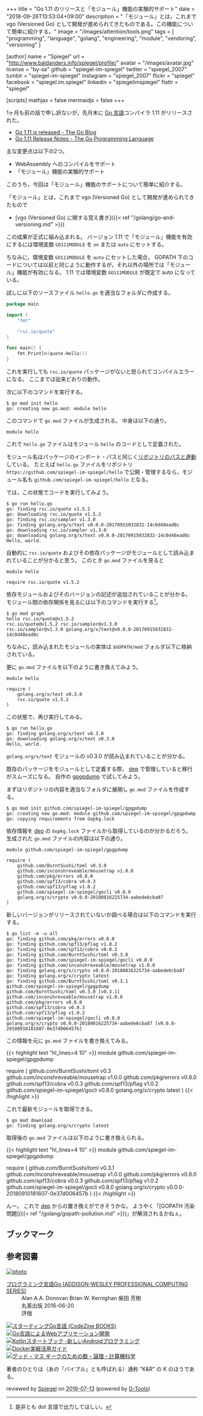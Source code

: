 +++
title = "Go 1.11 のリリースと「モジュール」機能の実験的サポート"
date = "2018-09-26T13:53:04+09:00"
description = "「モジュール」とは，これまで vgo (Versioned Go) として開発が進められてきたものである。この機能について簡単に紹介する。"
image = "/images/attention/tools.png"
tags  = [ "programming", "language", "golang", "engineering", "module", "vendoring", "versioning" ]

[author]
  name      = "Spiegel"
  url       = "http://www.baldanders.info/spiegel/profile/"
  avatar    = "/images/avatar.jpg"
  license   = "by-sa"
  github    = "spiegel-im-spiegel"
  twitter   = "spiegel_2007"
  tumblr    = "spiegel-im-spiegel"
  instagram = "spiegel_2007"
  flickr    = "spiegel"
  facebook  = "spiegel.im.spiegel"
  linkedin  = "spiegelimspiegel"
  flattr    = "spiegel"

[scripts]
  mathjax = false
  mermaidjs = false
+++

1ヶ月も前の話で申し訳ないが，先月末に [Go 言語]コンパイラ 1.11 がリリースされた。

- [Go 1.11 is released - The Go Blog](https://blog.golang.org/go1.11)
- [Go 1.11 Release Notes - The Go Programming Language](https://golang.org/doc/go1.11)

主な変更点は以下の2つ。

- WebAssembly へのコンパイルをサポート
- 「モジュール」機能の実験的サポート

このうち，今回は「モジュール」機能のサポートについて簡単に紹介する。

「モジュール」とは，これまで vgo (Versioned Go) として開発が進められてきたもので

- [vgo (Versioned Go) に関する覚え書き]({{< ref "/golang/go-and-versioning.md" >}})

この成果が正式に組み込まれる。
バージョン 1.11 で「モジュール」機能を有効にするには環境変数 `GO111MODULE` を `on` または `auto` にセットする。

ちなみに，環境変数 `GO111MODULE` を `auto` にセットした場合， GOPATH 下のコードについては以前と同じように動作するが，それ以外の場所では「モジュール」機能が有効になる。
1.11 では環境変数 `GO111MODULE` が既定で auto になっている。

試しに以下のソースファイル `hello.go` を適当なフォルダに作成する。

```go
package main

import (
    "fmt"

    "rsc.io/quote"
)

func main() {
    fmt.Println(quote.Hello())
}
```

これを実行しても `rsc.io/quote` パッケージがないと怒られてコンパイルエラーになる。
ここまでは従来どおりの動作。

次に以下のコマンドを実行する。

```text
$ go mod init hello
go: creating new go.mod: module hello
```

このコマンドで `go.mod` ファイルが生成される。
中身は以下の通り。

```text
module hello
```

これで `hello.go` ファイルはモジュール `hello` のコードとして定義された。

モジュール名はパッケージのインポート・パスと同じく[リポジトリのパスと連動](https://golang.org/cmd/go/#hdr-Remote_import_paths)している。
たとえば `hello.go` ファイルをリポジトリ `https://github.com/spiegel-im-spiegel/hello` で公開・管理するなら，モジュール名も `github.com/spiegel-im-spiegel/hello` となる。

では，この状態でコードを実行してみよう。

```text
$ go run hello.go
go: finding rsc.io/quote v1.5.2
go: downloading rsc.io/quote v1.5.2
go: finding rsc.io/sampler v1.3.0
go: finding golang.org/x/text v0.0.0-20170915032832-14c0d48ead0c
go: downloading rsc.io/sampler v1.3.0
go: downloading golang.org/x/text v0.0.0-20170915032832-14c0d48ead0c
Hello, world.
```

自動的に `rsc.io/quote` およびその依存パッケージがモジュールとして読み込まれていることが分かると思う。
このとき `go.mod` ファイルを見ると

```text
module hello

require rsc.io/quote v1.5.2
```

依存モジュールおよびそのバージョンの記述が追加されていることが分かる。
モジュール間の依存関係を見るには以下のコマンドを実行する[^dot1]。

[^dot1]: 是非とも dot 言語で出力してほしい。

```text
$ go mod graph
hello rsc.io/quote@v1.5.2
rsc.io/quote@v1.5.2 rsc.io/sampler@v1.3.0
rsc.io/sampler@v1.3.0 golang.org/x/text@v0.0.0-20170915032832-14c0d48ead0c
```

ちなみに，読み込まれたモジュールの実体は `$GOPATH/mod` フォルダ以下に格納されている。

更に `go.mod` ファイルを以下のように書き換えてみよう。

```text
module hello

require (
	golang.org/x/text v0.3.0
	rsc.io/quote v1.5.2
)
```

この状態で，再び実行してみる。

```text
$ go run hello.go
go: finding golang.org/x/text v0.3.0
go: downloading golang.org/x/text v0.3.0
Hello, world.
```

`golang.org/x/text` モジュールの v0.3.0 が読み込まれていることが分かる。

既存のパッケージをモジュールとして定義する際， [dep] で管理していると移行がスムーズになる。
自作の [gpgpdump] で試してみよう。

まずはリポジトリの内容を適当なフォルダに展開し `go.mod` ファイルを作成する。

```text
$ go mod init github.com/spiegel-im-spiegel/gpgpdump
go: creating new go.mod: module github.com/spiegel-im-spiegel/gpgpdump
go: copying requirements from Gopkg.lock
```

依存情報を [dep] の `Gopkg.lock` ファイルから取得しているのが分かるだろう。
生成された `go.mod` ファイルの内容は以下の通り。

```text
module github.com/spiegel-im-spiegel/gpgpdump

require (
	github.com/BurntSushi/toml v0.3.0
	github.com/inconshreveable/mousetrap v1.0.0
	github.com/pkg/errors v0.8.0
	github.com/spf13/cobra v0.0.3
	github.com/spf13/pflag v1.0.2
	github.com/spiegel-im-spiegel/gocli v0.8.0
	golang.org/x/crypto v0.0.0-20180816225734-aabede6cba87
)
```

新しいバージョンがリリースされていないか調べる場合は以下のコマンドを実行する。

```text
$ go list -m -u all
go: finding github.com/pkg/errors v0.8.0
go: finding github.com/spf13/pflag v1.0.2
go: finding github.com/spf13/cobra v0.0.3
go: finding github.com/BurntSushi/toml v0.3.0
go: finding github.com/spiegel-im-spiegel/gocli v0.8.0
go: finding github.com/inconshreveable/mousetrap v1.0.0
go: finding golang.org/x/crypto v0.0.0-20180816225734-aabede6cba87
go: finding golang.org/x/crypto latest
go: finding github.com/BurntSushi/toml v0.3.1
github.com/spiegel-im-spiegel/gpgpdump
github.com/BurntSushi/toml v0.3.0 [v0.3.1]
github.com/inconshreveable/mousetrap v1.0.0
github.com/pkg/errors v0.8.0
github.com/spf13/cobra v0.0.3
github.com/spf13/pflag v1.0.2
github.com/spiegel-im-spiegel/gocli v0.8.0
golang.org/x/crypto v0.0.0-20180816225734-aabede6cba87 [v0.0.0-20180910181607-0e37d006457b]
```

この情報を元に `go.mod` ファイルを書き換えてみる。

{{< highlight text "hl_lines=4 10" >}}
module github.com/spiegel-im-spiegel/gpgpdump

require (
	github.com/BurntSushi/toml v0.3
	github.com/inconshreveable/mousetrap v1.0.0
	github.com/pkg/errors v0.8.0
	github.com/spf13/cobra v0.0.3
	github.com/spf13/pflag v1.0.2
	github.com/spiegel-im-spiegel/gocli v0.8.0
	golang.org/x/crypto latest
)
{{< /highlight >}}

これで最新モジュールを取得できる。

```text
$ go mod download
go: finding golang.org/x/crypto latest
```

取得後の `go.mod` ファイルは以下のように書き換えられる。

{{< highlight text "hl_lines=4 10" >}}
module github.com/spiegel-im-spiegel/gpgpdump

require (
	github.com/BurntSushi/toml v0.3.1
	github.com/inconshreveable/mousetrap v1.0.0
	github.com/pkg/errors v0.8.0
	github.com/spf13/cobra v0.0.3
	github.com/spf13/pflag v1.0.2
	github.com/spiegel-im-spiegel/gocli v0.8.0
	golang.org/x/crypto v0.0.0-20180910181607-0e37d006457b
)
{{< /highlight >}}


んー。
これで [dep] からの置き換えができそうかな。
ようやく「[GOPATH 汚染問題]({{< ref "/golang/gopath-pollution.md" >}})」が解消されるかねぇ。

## ブックマーク


[Go 言語]: https://golang.org/ "The Go Programming Language"
[dep]: https://golang.github.io/dep/ "dep · Dependency management for Go"
[gpgpdump]: https://github.com/spiegel-im-spiegel/gpgpdump "spiegel-im-spiegel/gpgpdump: OpenPGP packet visualizer"

## 参考図書

<div class="hreview" ><a class="item url" href="http://www.amazon.co.jp/exec/obidos/ASIN/4621300253/baldandersinf-22/"><img src="http://ecx.images-amazon.com/images/I/410V3ulwP5L._SL160_.jpg" alt="photo" class="photo"  /></a><dl ><dt class="fn"><a class="item url" href="http://www.amazon.co.jp/exec/obidos/ASIN/4621300253/baldandersinf-22/">プログラミング言語Go (ADDISON-WESLEY PROFESSIONAL COMPUTING SERIES)</a></dt><dd>Alan A.A. Donovan Brian W. Kernighan 柴田 芳樹 </dd><dd>丸善出版 2016-06-20</dd><dd>評価<abbr class="rating" title="5"><img src="http://g-images.amazon.com/images/G/01/detail/stars-5-0.gif" alt="" /></abbr> </dd></dl><p class="similar"><a href="http://www.amazon.co.jp/exec/obidos/ASIN/4798142417/baldandersinf-22/" target="_top"><img src="http://images.amazon.com/images/P/4798142417.09._SCTHUMBZZZ_.jpg"  alt="スターティングGo言語 (CodeZine BOOKS)"  /></a> <a href="http://www.amazon.co.jp/exec/obidos/ASIN/4873117526/baldandersinf-22/" target="_top"><img src="http://images.amazon.com/images/P/4873117526.09._SCTHUMBZZZ_.jpg"  alt="Go言語によるWebアプリケーション開発"  /></a> <a href="http://www.amazon.co.jp/exec/obidos/ASIN/4865940391/baldandersinf-22/" target="_top"><img src="http://images.amazon.com/images/P/4865940391.09._SCTHUMBZZZ_.jpg"  alt="Kotlinスタートブック -新しいAndroidプログラミング"  /></a> <a href="http://www.amazon.co.jp/exec/obidos/ASIN/4839959234/baldandersinf-22/" target="_top"><img src="http://images.amazon.com/images/P/4839959234.09._SCTHUMBZZZ_.jpg"  alt="Docker実戦活用ガイド"  /></a> <a href="http://www.amazon.co.jp/exec/obidos/ASIN/4274218961/baldandersinf-22/" target="_top"><img src="http://images.amazon.com/images/P/4274218961.09._SCTHUMBZZZ_.jpg"  alt="グッド・マス ギークのための数・論理・計算機科学"  /></a> </p>
<p class="description">著者のひとりは（あの「バイブル」とも呼ばれる）通称 “K&amp;R” の K のほうである。</p>
<p class="gtools" >reviewed by <a href='#maker' class='reviewer'>Spiegel</a> on <abbr class="dtreviewed" title="2016-07-13">2016-07-13</abbr> (powered by <a href="http://www.goodpic.com/mt/aws/index.html" >G-Tools</a>)</p>
</div>
